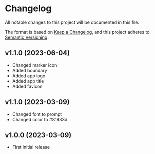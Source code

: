 # Changelog

All notable changes to this project will be documented in this file.

The format is based on [Keep a Changelog](https://keepachangelog.com/en/1.0.0/),
and this project adheres to [Semantic Versioning](https://semver.org/spec/v2.0.0.html).

## v1.1.0 (2023-06-04)
- Changed marker icon
- Added boundary
- Added app logo
- Added app title
- Added favicon

## v1.1.0 (2023-03-09)
- Changed font to prompt
- Changed color to #81933d

## v1.0.0 (2023-03-09)
- First initial release